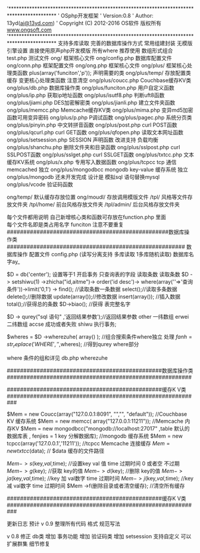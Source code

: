 '******************************************************************************************
' OSphp开发框架
' Version:0.8
' Author: 13yd(ai@13yd.com)
' Copyright (C) 2012-2016 OS软件 版权所有 www.ongsoft.com
'******************************************************************************************
支持多库读取
   完善的数据库操作方式
   常用组建封装
   无模版引擎设置
   直接使用原声php开发模版
  所有where 推荐使用 数组形式组合
test.php                   测试文件
ong/                       框架核心文件
ong/config.php             数据库配置文件
ong/conn.php               框架配置文件
ong/ong.php                框架核心文件
ong/plus/                  框架核心处理类函数  plus(array('funciton','p')); 声明需要的类
ong/plus/temp/             存放配置类缓存  变更核心处理类函数 注意清空
ong/plus/coucc.php         Couchbase缓存KV类
ong/plus/db.php            数据库操作类
ong/plus/funciton.php      用户自定义函数
ong/plus/ip.php            获取ip地址函数
ong/plus/isutf8.php        判断uft8函数
ong/plus/jiami.php         DES加密解密类
ong/plus/jianli.php        建立文件夹函数
ong/plus/memcc.php         Memcache缓存KV类
ong/plus/mima.php          变异md5加密函数可用变异密码
ong/plus/p.php             P调试函数
ong/plus/pagec.php         系统分页类
ong/plus/pinyin.php        中文转拼音函数
ong/plus/post.php          curl POST函数
ong/plus/qcurl.php         curl GET函数
ong/plus/qfopen.php        读取文本网址函数
ong/plus/setsession.php    SESSION 声明函数 改进支持 负载均衡
ong/plus/shanchu.php       删除文件夹和目录函数
ong/plus/sslpost.php       curl SSLPOST函数
ong/plus/sslget.php        curl SSLGET函数
ong/plus/txtcc.php         文本缓存KV系统
ong/plus/x.php             专用写入数据函数
ong/plus/tcpcc           tcp 通信memcached              独立
ong/plus/mongodbcc       mongodb key-value 缓存系统     独立
ong/plus/mongodb         还未开发完成 设计是 模拟sql 语句替换mysql 
ong/plus/vcode           验证码函数

ong/temp/                  默认缓存存放位置
ong/moudl/                 存放调用模版文件
/tpl/                      风格等文件存放文件夹
/tpl/home/                 前台风格存放文件夹
/tpl/admin/                后台风格存放文件夹


每个文件都用说明
自己新增核心类和函数可存放在function.php 里面  
每个文件名即是类占用名字 funciton 注意不要重复
#################################################数据库操作类######################################################
数据库操作  配置文件 config.php  (读写分离支持  多库读取  1多库随机读取)   数据库名字ay_

$D = db('center'); 
      设置等于1 开启事务    只查询表的字段                                      读取条数          读取条数
$D ->  setshiwu(1)      ->zhicha("id,aitme")->  order('id desc')->  where(array(''=>'查询条件'))->limit('0,1')  ->  find(); //读取条数一条数据
													      select();//读取多条数据
													      delete();//删除数据
													      update(array());//修改数据
													      insert(array()); //插入数据
													       total();//获得总的条数
$D->biao(); //获得 表完整名字

$D  -> qurey("sql 语句" ,'返回结果参数');//返回结果参数 other 一纬数组  erwei 二纬数组   accse 成功或者失败  shiwu 执行事务;


$wheres = $D  ->wherezuhe( array() );     //组合搜索条件where独立 处理
$fanh = str_replace('WHERE','',$wheres);  //得到qurey where部分


where 条件的组和详见 db.php  wherezuhe 

###############################################数据库操作类########################################################



###############################################缓存K V类###########################################################

$Mem = new Coucc(array("127.0.0.1:8091", "","", "default"));  //Couchbase KV 缓存系统
$Mem = new memcc( array("127.0.0.1:11211"));  //Memcache 内存KV
$Mem = new mongodbcc("mongodb://localhost:27017" ,table 默认的数据库表 , fenjies = 1 key 分解数据库);   //mongodb 缓存系统
$Mem = new tcpcc(array('127.0.0.1','11211'));  //tcpcc Memcache 连接缓存
$Mem = new txtcc($data);  // $data 缓存的文件路径

$Mem ->s($key,$val,$time);   //设置key val 值  time 过期时间 0 或者空 不过期
$Mem ->g($key);  //获取 key的值 
$Mem ->d($key);  //删除 key的值 
$Mem ->ja($key,$val,$time); //key  加  val数字  time 过期时间
$Mem ->j ($key,$val,$time); //key  减  val数字  time 过期时间
$Mem ->f(删除目录或者清空缓存); //清空所有缓存

###############################################缓存K V类########################################################### 

更新日志
预计 v 0.9
 整理所有代码 格式 规范写法

v 0.8
修正 db类 增加 事务功能
增加 验证码类
增加 setsession  支持自定义  可以扩展群集
细节修复